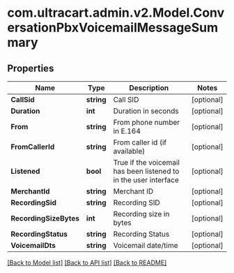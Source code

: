 
# com.ultracart.admin.v2.Model.ConversationPbxVoicemailMessageSummary

## Properties

Name | Type | Description | Notes
------------ | ------------- | ------------- | -------------
**CallSid** | **string** | Call SID | [optional] 
**Duration** | **int** | Duration in seconds | [optional] 
**From** | **string** | From phone number in E.164 | [optional] 
**FromCallerId** | **string** | From caller id (if available) | [optional] 
**Listened** | **bool** | True if the voicemail has been listened to in the user interface | [optional] 
**MerchantId** | **string** | Merchant ID | [optional] 
**RecordingSid** | **string** | Recording SID | [optional] 
**RecordingSizeBytes** | **int** | Recording size in bytes | [optional] 
**RecordingStatus** | **string** | Recording Status | [optional] 
**VoicemailDts** | **string** | Voicemail date/time | [optional] 

[[Back to Model list]](../README.md#documentation-for-models)
[[Back to API list]](../README.md#documentation-for-api-endpoints)
[[Back to README]](../README.md)

